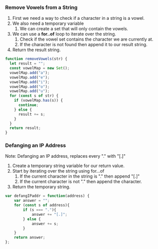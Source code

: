 ### Remove Vowels from a String

1. First we need a way to check if a character in a string is a vowel.
2. We also need a temporary variable 
   1. We can create a set that will only contain the vowels.
3. We can use a **for..of** loop to iterate over the string.
   1. Check if the vowel set contains the character we are currently at.
   2. If the character is not found then append it to our result string.
4. Return the result string.

```js
function removeVowels(str) {
  let result = "";
  const vowelMap = new Set();
  vowelMap.add("a");
  vowelMap.add("e");
  vowelMap.add("i");
  vowelMap.add("o");
  vowelMap.add("u");
  for (const s of str) {
    if (vowelMap.has(s)) {
      continue;
    } else {
      result += s;
    }
  }
  return result;
}
```



### Defanging an IP Address

Note: Defanging an IP address, replaces every "." with "[.]"

1. Create a temporary string variable for our return value.
2. Start by iterating over the string using for...of
   1. If the current character in the string is "." then append "[.]" 
   2. If the current character is not "." then append the character.
3. Return the temporary string.

```js
var defangIPaddr = function(address) {
    var answer = "";
    for (const s of address){
        if (s === "."){
            answer += "[.]";
        } else {
            answer += s;
        }
    }
    return answer;
};
```

